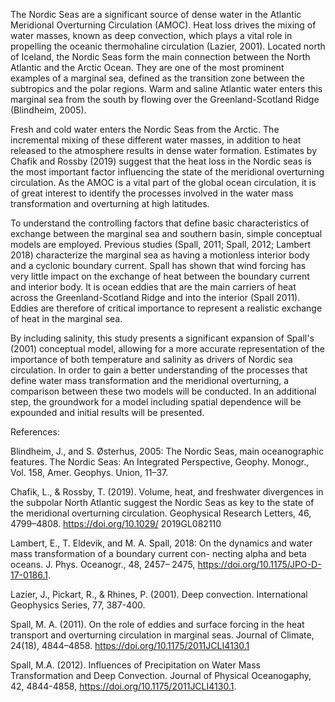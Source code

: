 The Nordic Seas are a significant source of dense water in the Atlantic Meridional Overturning Circulation (AMOC). Heat loss drives the mixing of water masses, known as deep convection, which plays a vital role in propelling the oceanic thermohaline circulation (Lazier, 2001).
Located north of Iceland, the Nordic Seas form the main connection between the North Atlantic and the Arctic Ocean. They are one of the most prominent examples of a marginal sea, defined as the transition zone between the subtropics and the polar regions. Warm and saline Atlantic water enters this marginal sea from the south by flowing over the Greenland-Scotland Ridge (Blindheim, 2005). 



Fresh and cold water enters the Nordic Seas from the Arctic. The incremental mixing of these different water masses, in addition to heat released to the atmosphere results in dense water formation. Estimates by Chafik and Rossby (2019) suggest that the heat loss in the Nordic seas is the most important factor influencing the state of the meridional overturning circulation. As the AMOC is a vital part of the global ocean circulation, it is of great interest to identify the processes involved in the water mass transformation and overturning at high latitudes. 

To understand the controlling factors that define basic characteristics of exchange between the marginal sea and southern basin, simple conceptual models are employed. Previous studies (Spall, 2011; Spall, 2012; Lambert 2018) characterize the marginal sea as having a motionless interior body and a cyclonic boundary current. Spall has shown that wind forcing has very little impact on the exchange of heat between the boundary current and interior body. It is ocean eddies that are the main carriers of heat across the Greenland-Scotland Ridge and into the interior (Spall 2011). Eddies are therefore of critical importance to represent a realistic exchange of heat in the marginal sea. 

By including salinity, this study presents a significant expansion of Spall's (2001) conceptual model, allowing for a more accurate representation of the importance of both temperature and salinity as drivers of Nordic sea circulation. In order to gain a better understanding of the processes that define water mass transformation and the meridional overturning, a comparison between these two models will be conducted. In an additional step, the groundwork for a model including spatial dependence will be expounded and initial results will be presented.





References:

Blindheim, J., and S. Østerhus, 2005: The Nordic Seas, main oceanographic features. The Nordic Seas: An Integrated Perspective, Geophy. Monogr., Vol. 158, Amer. Geophys. Union, 11–37.

Chafik, L., & Rossby, T. (2019). Volume, heat, and freshwater divergences in the subpolar North Atlantic suggest the Nordic Seas as key to the state of the meridional overturning circulation. Geophysical Research Letters, 46, 4799–4808. https://doi.org/10.1029/ 2019GL082110

Lambert, E., T. Eldevik, and M. A. Spall, 2018: On the dynamics and water mass transformation of a boundary current con- necting alpha and beta oceans. J. Phys. Oceanogr., 48, 2457– 2475, https://doi.org/10.1175/JPO-D-17-0186.1.

Lazier, J., Pickart, R., & Rhines, P. (2001). Deep convection. International Geophysics Series, 77, 387-400.

Spall, M. A. (2011). On the role of eddies and surface forcing in the heat transport and overturning circulation in marginal seas. Journal of Climate, 24(18), 4844–4858. https://doi.org/10.1175/2011JCLI4130.1

Spall, M.A. (2012). Influences of Precipitation on Water Mass Transformation and Deep Convection. Journal of Physical Oceanogaphy, 42, 4844-4858, https://doi.org/10.1175/2011JCLI4130.1.

